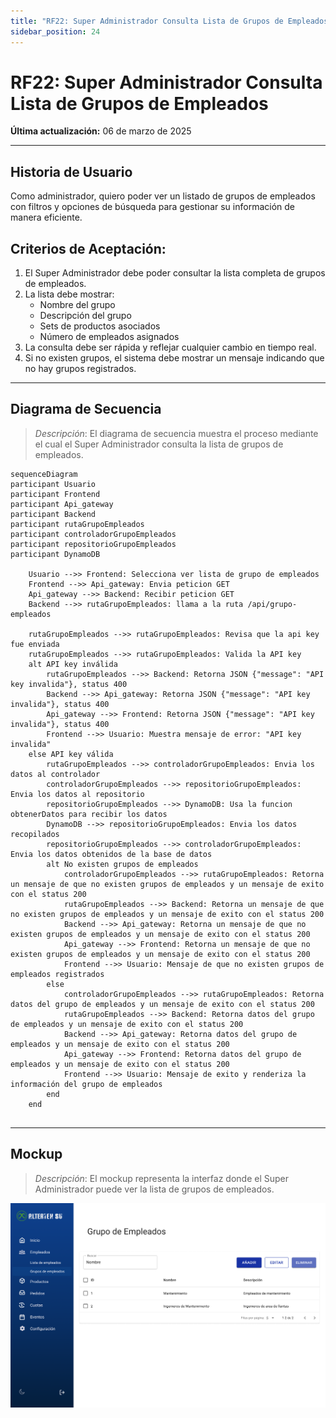 ```yaml
---
title: "RF22: Super Administrador Consulta Lista de Grupos de Empleados"
sidebar_position: 24
---
```


# RF22: Super Administrador Consulta Lista de Grupos de Empleados

**Última actualización:** 06 de marzo de 2025

---

## Historia de Usuario

Como administrador, quiero poder ver un listado de grupos de empleados con filtros y opciones de búsqueda para gestionar su información de manera eficiente.

## **Criterios de Aceptación:**

1. El Super Administrador debe poder consultar la lista completa de grupos de empleados.
2. La lista debe mostrar:
   - Nombre del grupo
   - Descripción del grupo
   - Sets de productos asociados
   - Número de empleados asignados
3. La consulta debe ser rápida y reflejar cualquier cambio en tiempo real.
4. Si no existen grupos, el sistema debe mostrar un mensaje indicando que no hay grupos registrados.

---

## **Diagrama de Secuencia**

> _Descripción_: El diagrama de secuencia muestra el proceso mediante el cual el Super Administrador consulta la lista de grupos de empleados.

```mermaid
sequenceDiagram
participant Usuario
participant Frontend
participant Api_gateway
participant Backend
participant rutaGrupoEmpleados
participant controladorGrupoEmpleados
participant repositorioGrupoEmpleados
participant DynamoDB

    Usuario -->> Frontend: Selecciona ver lista de grupo de empleados
    Frontend -->> Api_gateway: Envia peticion GET
    Api_gateway -->> Backend: Recibir peticion GET
    Backend -->> rutaGrupoEmpleados: llama a la ruta /api/grupo-empleados

    rutaGrupoEmpleados -->> rutaGrupoEmpleados: Revisa que la api key fue enviada
    rutaGrupoEmpleados -->> rutaGrupoEmpleados: Valida la API key
    alt API key inválida
        rutaGrupoEmpleados -->> Backend: Retorna JSON {"message": "API key invalida"}, status 400
        Backend -->> Api_gateway: Retorna JSON {"message": "API key invalida"}, status 400
        Api_gateway -->> Frontend: Retorna JSON {"message": "API key invalida"}, status 400
        Frontend -->> Usuario: Muestra mensaje de error: "API key invalida"
    else API key válida
        rutaGrupoEmpleados -->> controladorGrupoEmpleados: Envia los datos al controlador
        controladorGrupoEmpleados -->> repositorioGrupoEmpleados: Envia los datos al repositorio
        repositorioGrupoEmpleados -->> DynamoDB: Usa la funcion obtenerDatos para recibir los datos
        DynamoDB -->> repositorioGrupoEmpleados: Envia los datos recopilados
        repositorioGrupoEmpleados -->> controladorGrupoEmpleados: Envia los datos obtenidos de la base de datos
        alt No existen grupos de empleados
            controladorGrupoEmpleados -->> rutaGrupoEmpleados: Retorna un mensaje de que no existen grupos de empleados y un mensaje de exito con el status 200
            rutaGrupoEmpleados -->> Backend: Retorna un mensaje de que no existen grupos de empleados y un mensaje de exito con el status 200
            Backend -->> Api_gateway: Retorna un mensaje de que no existen grupos de empleados y un mensaje de exito con el status 200
            Api_gateway -->> Frontend: Retorna un mensaje de que no existen grupos de empleados y un mensaje de exito con el status 200
            Frontend -->> Usuario: Mensaje de que no existen grupos de empleados registrados
        else
            controladorGrupoEmpleados -->> rutaGrupoEmpleados: Retorna datos del grupo de empleados y un mensaje de exito con el status 200
            rutaGrupoEmpleados -->> Backend: Retorna datos del grupo de empleados y un mensaje de exito con el status 200
            Backend -->> Api_gateway: Retorna datos del grupo de empleados y un mensaje de exito con el status 200
            Api_gateway -->> Frontend: Retorna datos del grupo de empleados y un mensaje de exito con el status 200
            Frontend -->> Usuario: Mensaje de exito y renderiza la información del grupo de empleados
        end
    end


```

---

## **Mockup**

> _Descripción_: El mockup representa la interfaz donde el Super Administrador puede ver la lista de grupos de empleados.

![alt text](mockupConsultarGrupoEmpleados.png)
